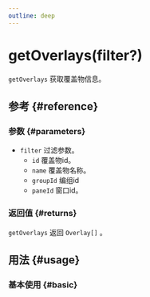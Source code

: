 ```yaml
---
outline: deep
---
```


# getOverlays(filter?)
`getOverlays` 获取覆盖物信息。

## 参考 {#reference}
<!-- @include: @/@views/api/references/instance/getOverlays.md -->

### 参数 {#parameters}
- `filter` 过滤参数。
  - `id` 覆盖物id。
  - `name` 覆盖物名称。
  - `groupId` 编组id
  - `paneId` 窗口id。


### 返回值 {#returns}
`getOverlays` 返回 `Overlay[]` 。

## 用法 {#usage}
<script setup>
import GetOverlays from '../../@views/api/samples/getOverlays/index.vue'
</script>

### 基本使用 {#basic}
<GetOverlays/>